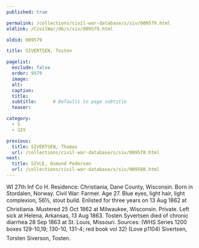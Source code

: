 ```yaml
---
published: true

permalink: /collections/civil-war-database/s/siv/009579.html
oldlink: /CivilWar/db/s/siv/009579.html

oldid: 009579

title: SIVERTSEN, Tosten

pagelist:
  exclude: false
  order: 9579
  image: 
  alt:
  caption:
  title:
  subtitle:      # Defaults to page subtitle
  teaser:

category: 
  - S 
  - SIV

previous:
  title: SIVERTSEN, Thomas
  url: /collections/civil-war-database/s/siv/009578.html  
next:
  title: SIVLE, Osmund Pedersen
  url: /collections/civil-war-database/s/siv/009580.html   
---
```

WI 27th Inf Co H. Residence: Christiania, Dane County, Wisconsin. Born in Stordalen, Norway. Civil War: Farmer. Age 27. Blue eyes, light hair, light complexion, 5&#146;6&frac12;&#148;, stout build. Enlisted for three years on 13 Aug 1862 at Christiania. Mustered 25 Oct 1862 at Milwaukee, Wisconsin. Private. Left sick at Helena, Arkansas, 13 Aug 1863. Tosten Syvertsen died of chronic diarrhea 28 Sep 1863 at St. Louis, Missouri. Sources: (WHS Series 1200 boxes 129-10,19; 130-10, 131-4; red book vol 32) (Love p1104) &#147;Sivertsen, Torsten&#148; &#147;Siverson, Tosten&#148;.